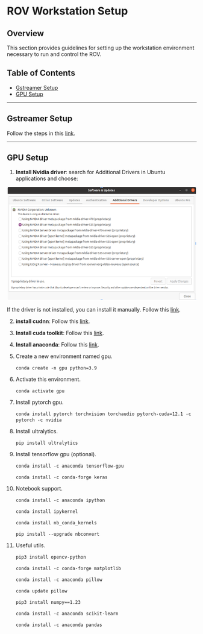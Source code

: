 # ROV Workstation Setup

## Overview
This section provides guidelines for setting up the workstation environment necessary to run and control the ROV.

## Table of Contents
- [Gstreamer Setup](#gstreamer-setup)
- [GPU Setup](#gpu-setup)



___

## Gstreamer Setup
Follow the steps in this [link](https://galaktyk.medium.com/how-to-build-opencv-with-gstreamer-b11668fa09c).

___

## GPU Setup
1. **Install Nvidia driver**: search for Additional Drivers in Ubuntu applications and choose:
<p align="center">
  <img src="images/nvidia_driver.png" width="500" height="300">
</p>

If the driver is not installed, you can install it manually. Follow this [link](https://www.nvidia.com/download/index.aspx).


2. **install cudnn**: Follow this [link](https://developer.nvidia.com/cudnn-downloads?target_os=Linux&target_arch=x86_64&Distribution=Ubuntu&target_version=22.04&target_type=deb_local).


3. **Install cuda toolkit**: Follow this [link](https://developer.nvidia.com/cuda-downloads?target_os=Linux&target_arch=x86_64&Distribution=Ubuntu&target_version=22.04&target_type=deb_local).

4. **Install anaconda**: Follow this [link](https://www.anaconda.com/download/).

5. Create a new environment named gpu.
    ```
    conda create -n gpu python=3.9
    ```

6. Activate this environment.
    ```
    conda activate gpu
    ```

7. Install pytorch gpu.
    ```
    conda install pytorch torchvision torchaudio pytorch-cuda=12.1 -c pytorch -c nvidia
    ```

8. Install ultralytics.
    ```
    pip install ultralytics
    ```

9. Install tensorflow gpu (optional).
    ```
    conda install -c anaconda tensorflow-gpu
    ```
    ```
    conda install -c conda-forge keras
    ```
10. Notebook support.
    ```
    conda install -c anaconda ipython
    ```
    ```
    conda install ipykernel
    ```
    ```
    conda install nb_conda_kernels
    ```
    ```
    pip install --upgrade nbconvert
    ```

11. Useful utils.
    ```
    pip3 install opencv-python
    ```
    ```
    conda install -c conda-forge matplotlib
    ```
    ```
    conda install -c anaconda pillow
    ```
    ```
    conda update pillow
    ```
    ```
    pip3 install numpy==1.23
    ```
    ```
    conda install -c anaconda scikit-learn
    ```
    ```
    conda install -c anaconda pandas
    ```
